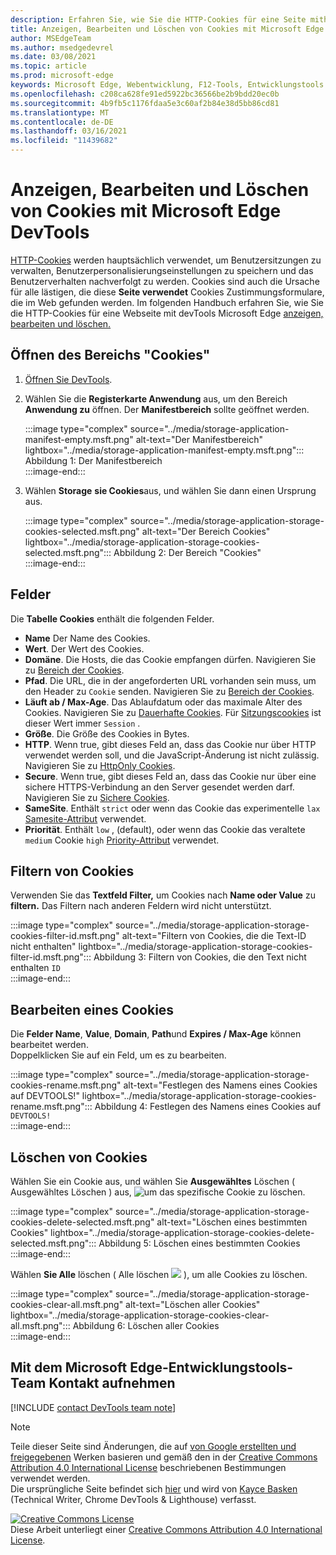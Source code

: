 ```yaml
---
description: Erfahren Sie, wie Sie die HTTP-Cookies für eine Seite mithilfe von devTools Microsoft Edge anzeigen, bearbeiten und löschen.
title: Anzeigen, Bearbeiten und Löschen von Cookies mit Microsoft Edge DevTools
author: MSEdgeTeam
ms.author: msedgedevrel
ms.date: 03/08/2021
ms.topic: article
ms.prod: microsoft-edge
keywords: Microsoft Edge, Webentwicklung, F12-Tools, Entwicklungstools
ms.openlocfilehash: c208ca628fe91ed5922bc36566be2b9bdd20ec0b
ms.sourcegitcommit: 4b9fb5c1176fdaa5e3c60af2b84e38d5bb86cd81
ms.translationtype: MT
ms.contentlocale: de-DE
ms.lasthandoff: 03/16/2021
ms.locfileid: "11439682"
---
```

<!-- Copyright Kayce Basques 

   Licensed under the Apache License, Version 2.0 (the "License");
   you may not use this file except in compliance with the License.
   You may obtain a copy of the License at

       https://www.apache.org/licenses/LICENSE-2.0

   Unless required by applicable law or agreed to in writing, software
   distributed under the License is distributed on an "AS IS" BASIS,
   WITHOUT WARRANTIES OR CONDITIONS OF ANY KIND, either express or implied.
   See the License for the specific language governing permissions and
   limitations under the License.  -->

# <a name="view-edit-and-delete-cookies-with-microsoft-edge-devtools"></a>Anzeigen, Bearbeiten und Löschen von Cookies mit Microsoft Edge DevTools  

[HTTP-Cookies][MDNHTTPCookies] werden hauptsächlich verwendet, um Benutzersitzungen zu verwalten, Benutzerpersonalisierungseinstellungen zu speichern und das Benutzerverhalten nachverfolgt zu werden.  Cookies sind auch die Ursache für alle lästigen, die diese **Seite verwendet** Cookies Zustimmungsformulare, die im Web gefunden werden.  Im folgenden Handbuch erfahren Sie, wie Sie die HTTP-Cookies für eine Webseite mit devTools Microsoft Edge [anzeigen, bearbeiten und löschen.][MicrosoftEdgeDevTools]  

## <a name="open-the-cookies-pane"></a>Öffnen des Bereichs "Cookies"  

1.  [Öffnen Sie DevTools][DevToolsOpen].  
1.  Wählen Sie die **Registerkarte Anwendung** aus, um den Bereich **Anwendung zu** öffnen.  Der **Manifestbereich** sollte geöffnet werden.  
    
    :::image type="complex" source="../media/storage-application-manifest-empty.msft.png" alt-text="Der Manifestbereich" lightbox="../media/storage-application-manifest-empty.msft.png":::
       Abbildung 1: Der Manifestbereich  
    :::image-end:::  

1.  Wählen **Storage** **sie Cookies**aus, und wählen Sie dann einen Ursprung aus.  
    
    :::image type="complex" source="../media/storage-application-storage-cookies-selected.msft.png" alt-text="Der Bereich Cookies" lightbox="../media/storage-application-storage-cookies-selected.msft.png":::
       Abbildung 2: Der Bereich "Cookies"  
    :::image-end:::  

## <a name="fields"></a>Felder  

Die **Tabelle Cookies** enthält die folgenden Felder.  

*   **Name**  Der Name des Cookies.  
*   **Wert**.  Der Wert des Cookies.  
*   **Domäne**.  Die Hosts, die das Cookie empfangen dürfen.  Navigieren Sie zu [Bereich der Cookies][MDNHTTPCookiesScope].  
*   **Pfad**.  Die URL, die in der angeforderten URL vorhanden sein muss, um den Header zu `Cookie` senden.  Navigieren Sie zu [Bereich der Cookies][MDNHTTPCookiesScope].  
*   **Läuft ab / Max-Age**.  Das Ablaufdatum oder das maximale Alter des Cookies.  Navigieren Sie zu [Dauerhafte Cookies][MDNHTTPCookiesPermanent].  Für [Sitzungscookies][MDNHTTPCookiesSession] ist dieser Wert immer `Session` .  
*   **Größe**.  Die Größe des Cookies in Bytes.  
*   **HTTP**.  Wenn true, gibt dieses Feld an, dass das Cookie nur über HTTP verwendet werden soll, und die JavaScript-Änderung ist nicht zulässig.  Navigieren Sie zu [HttpOnly Cookies][MDNHTTPCookiesSecure].  
*   **Secure**.  Wenn true, gibt dieses Feld an, dass das Cookie nur über eine sichere HTTPS-Verbindung an den Server gesendet werden darf.  Navigieren Sie zu [Sichere Cookies][MDNHTTPCookiesSecure].  
*   **SameSite**.  Enthält `strict` oder wenn das Cookie das experimentelle `lax` [Samesite-Attribut][MDNHTTPCookiesSamesite] verwendet.  
*   **Priorität**.  Enthält `low` , \(default\), oder wenn das Cookie das veraltete `medium` Cookie `high` [Priority-Attribut][ChromiumIssue232693] verwendet.

## <a name="filter-cookies"></a>Filtern von Cookies  

Verwenden Sie das **Textfeld Filter,** um Cookies nach **Name oder Value** zu **filtern.**  Das Filtern nach anderen Feldern wird nicht unterstützt.  

:::image type="complex" source="../media/storage-application-storage-cookies-filter-id.msft.png" alt-text="Filtern von Cookies, die die Text-ID nicht enthalten" lightbox="../media/storage-application-storage-cookies-filter-id.msft.png":::
   Abbildung 3: Filtern von Cookies, die den Text nicht enthalten `ID`  
:::image-end:::  

## <a name="edit-a-cookie"></a>Bearbeiten eines Cookies  

Die **Felder Name**, **Value**, **Domain**, **Path**und **Expires / Max-Age** können bearbeitet werden.  
Doppelklicken Sie auf ein Feld, um es zu bearbeiten.  

:::image type="complex" source="../media/storage-application-storage-cookies-rename.msft.png" alt-text="Festlegen des Namens eines Cookies auf DEVTOOLS!" lightbox="../media/storage-application-storage-cookies-rename.msft.png":::
   Abbildung 4: Festlegen des Namens eines Cookies auf `DEVTOOLS!`  
:::image-end:::  

## <a name="delete-cookies"></a>Löschen von Cookies  

Wählen Sie ein Cookie aus, und wählen Sie **Ausgewähltes** Löschen \( Ausgewähltes Löschen \) aus, ![ um das spezifische Cookie zu ](../media/delete-icon.msft.png) löschen.  

:::image type="complex" source="../media/storage-application-storage-cookies-delete-selected.msft.png" alt-text="Löschen eines bestimmten Cookies" lightbox="../media/storage-application-storage-cookies-delete-selected.msft.png":::
   Abbildung 5: Löschen eines bestimmten Cookies  
:::image-end:::  

Wählen **Sie Alle** löschen \( Alle löschen ![ ](../media/clear-icon.msft.png) \), um alle Cookies zu löschen.  

:::image type="complex" source="../media/storage-application-storage-cookies-clear-all.msft.png" alt-text="Löschen aller Cookies" lightbox="../media/storage-application-storage-cookies-clear-all.msft.png":::
   Abbildung 6: Löschen aller Cookies  
:::image-end:::  

## <a name="getting-in-touch-with-the-microsoft-edge-devtools-team"></a>Mit dem Microsoft Edge-Entwicklungstools-Team Kontakt aufnehmen  

[!INCLUDE [contact DevTools team note](../includes/contact-devtools-team-note.md)]  

<!-- links -->  

[MicrosoftEdgeDevTools]: /microsoft-edge/devtools-guide-chromium "Microsoft Edge (Chromium) Developer Tools"  
[DevToolsOpen]: /microsoft-edge/devtools-guide-chromium/open "Öffnen Microsoft Edge DevTools"  

[ChromiumIssue232693]: https://bugs.chromium.org/p/chromium/issues/detail?id=232693 "Chromium Problem 232693: Implementieren des Prioritätsfelds für Cookies | Chromium Bugs"  

[MDNHTTPCookies]: https://developer.mozilla.org/docs/Web/HTTP/Cookies "HTTP-Cookies | MDN"  
[MDNHTTPCookiesPermanent]: https://developer.mozilla.org/docs/Web/HTTP/Cookies#Permanent_cookies "HTTP-Cookies – permanente | MDN"  
[MDNHTTPCookiesSamesite]: https://developer.mozilla.org/docs/Web/HTTP/Cookies#SameSite_cookies "HTTP-Cookies – SameSite-Cookies | MDN"  
[MDNHTTPCookiesScope]: https://developer.mozilla.org/docs/Web/HTTP/Cookies#Scope_of_cookies "HTTP-Cookies – Umfang der | MDN"  
[MDNHTTPCookiesSecure]: https://developer.mozilla.org/docs/Web/HTTP/Cookies#Secure_and_HttpOnly_cookies "HTTP-Cookies – Secure and HttpOnly cookies | MDN"  
[MDNHTTPCookiesSession]: https://developer.mozilla.org/docs/Web/HTTP/Cookies#Session_cookies "HTTP-Cookies – Sitzungscookies | MDN"  

> [!NOTE]
> Teile dieser Seite sind Änderungen, die auf [von Google erstellten und freigegebenen][GoogleSitePolicies] Werken basieren und gemäß den in der [Creative Commons Attribution 4.0 International License][CCA4IL] beschriebenen Bestimmungen verwendet werden.  
> Die ursprüngliche Seite befindet sich [hier](https://developers.google.com/web/tools/chrome-devtools/storage/cookies) und wird von [Kayce Basken][KayceBasques] \(Technical Writer, Chrome DevTools \& Lighthouse\) verfasst.  

[![Creative Commons License][CCby4Image]][CCA4IL]  
Diese Arbeit unterliegt einer [Creative Commons Attribution 4.0 International License][CCA4IL].  

[CCA4IL]: https://creativecommons.org/licenses/by/4.0  
[CCby4Image]: https://i.creativecommons.org/l/by/4.0/88x31.png  
[GoogleSitePolicies]: https://developers.google.com/terms/site-policies  
[KayceBasques]: https://developers.google.com/web/resources/contributors/kaycebasques  
